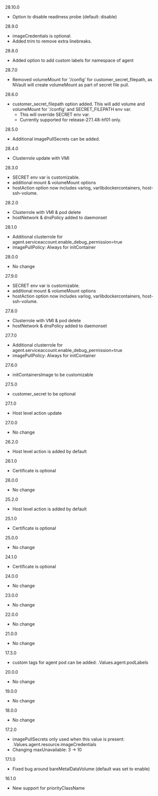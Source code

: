 28.10.0
- Option to disable readiness probe (default: disable)

28.9.0
- imageCredentials is optional.
- Added trim to remove extra linebreaks.

28.8.0
- Added option to add custom labels for namespace of agent

28.7.0
- Removed volumeMount for '/config' for customer_secret_filepath, as NVault will create volumeMount as part of secret file pull.

28.6.0
- customer_secret_filepath option added. This will add volume and volumeMount for '/config' and SECRET_FILEPATH env var. 
  - This will override SECRET env var.
  - Currently supported for release-27.1.48-hf01 only.

28.5.0
- Additional imagePullSecrets can be added.

28.4.0
- Clusterrole update with VMI

28.3.0
- SECRET env var is customizable.
- additional mount & volumeMount options
- hostAction option now includes varlog, varlibdockercontainers, host-ssh-volume.

28.2.0
- Clusterrole with VMI & pod delete
- hostNetwork & dnsPolicy added to daemonset

28.1.0
- Additional clusterrole for agent.serviceaccount.enable_debug_permission=true
- imagePullPolicy: Always for initContainer

28.0.0
- No change

27.9.0
- SECRET env var is customizable.
- additional mount & volumeMount options
- hostAction option now includes varlog, varlibdockercontainers, host-ssh-volume.

27.8.0
- Clusterrole with VMI & pod delete
- hostNetwork & dnsPolicy added to daemonset

27.7.0
- Additional clusterrole for agent.serviceaccount.enable_debug_permission=true
- imagePullPolicy: Always for initContainer

27.6.0
- initContainersImage to be customizable

27.5.0
- customer_secret to be optional

27.1.0
- Host level action update

27.0.0
- No change

26.2.0
- Host level action is added by default

26.1.0
- Certificate is optional

26.0.0
- No change

25.2.0
- Host level action is added by default

25.1.0
- Certificate is optional

25.0.0
- No change

24.1.0
- Certificate is optional

24.0.0
- No change

23.0.0
- No change

22.0.0
- No change

21.0.0
- No change

17.3.0
- custom tags for agent pod can be added:
  .Values.agent.podLabels

20.0.0
- No change

19.0.0
- No change

18.0.0
- No change

17.2.0
- imagePullSecrets only used when this value is present: 
  .Values.agent.resource.imageCredentials
- Changing maxUnavailable: 3 -> 10 

17.1.0
- Fixed bug around bareMetalDataVolume (default was set to enable)

16.1.0
- New support for priorityClassName